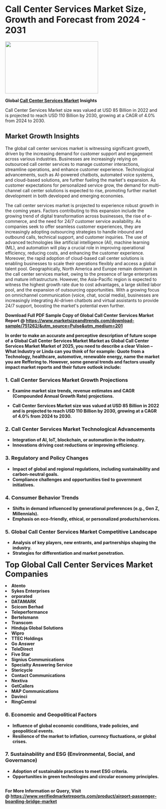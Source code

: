 <H1>Call Center Services Market Size, Growth and Forecast from 2024 - 2031</H1><img class="aligncenter size-medium wp-image-584254" src="https://thirdeyenews.in/wp-content/uploads/2024/09/Global-Market-Research-300x168.jpeg" alt="" width="300" height="168" /><p><strong>Global&nbsp;<a href="https://www.marketsizeandtrends.com/download-sample/751262/&amp;utm_source=Pulse&amp;utm_medium=201">Call Center Services Market</a> Insights</strong></p><p>Call Center Services Market size was valued at USD 85 Billion in 2022 and is projected to reach USD 110 Billion by 2030, growing at a CAGR of 4.0% from 2024 to 2030.</p><p><h2>Market Growth Insights</h2> <p>The global call center services market is witnessing significant growth, driven by the increasing demand for customer support and engagement across various industries. Businesses are increasingly relying on outsourced call center services to manage customer interactions, streamline operations, and enhance customer experience. Technological advancements, such as AI-powered chatbots, automated voice systems, and cloud-based solutions, are further fueling the market's expansion. As customer expectations for personalized service grow, the demand for multi-channel call center solutions is expected to rise, promoting further market development in both developed and emerging economies.</p> <p><strong></strong></p> <p>The call center services market is projected to experience robust growth in the coming years. Factors contributing to this expansion include the growing trend of digital transformation across businesses, the rise of e-commerce, and the need for 24/7 customer service availability. As companies seek to offer seamless customer experiences, they are increasingly adopting outsourcing strategies to handle inbound and outbound calls, technical support, and customer inquiries. The use of advanced technologies like artificial intelligence (AI), machine learning (ML), and automation will play a crucial role in improving operational efficiency, reducing costs, and enhancing the customer experience. Moreover, the rapid adoption of cloud-based call center solutions is enabling businesses to scale their operations flexibly and access a global talent pool. Geographically, North America and Europe remain dominant in the call center services market, owing to the presence of large enterprises and mature infrastructure. However, the Asia-Pacific region is expected to witness the highest growth rate due to cost advantages, a large skilled labor pool, and the expansion of outsourcing opportunities. With a growing focus on omnichannel communication (voice, chat, social media), businesses are increasingly integrating AI-driven chatbots and virtual assistants to provide 24/7 support, boosting the market's potential even further. <p><strong></p><p><span class=""><strong>Download Full PDF Sample Copy of Global Call Center Services Market Report</strong> @ <a href="https://www.marketsizeandtrends.com/download-sample/751262/&amp;utm_source=Pulse&amp;utm_medium=201" target="_blank">https://www.marketsizeandtrends.com/download-sample/751262/&amp;utm_source=Pulse&amp;utm_medium=201</a></span></p><p>In order to make an accurate and perceptive description of future scope of a Global&nbsp;Call Center Services Market Market as Global&nbsp;Call Center Services Market Market of 2025, you need to describe a clear Vision &ndash; What Industry or Linda can you think of for example: Quote from a Technology, healthcare, automotive, renewable energy, name the market you are Reffering to. However, some general trends and factors usually impact market reports and their future outlook include:</p><h3>1.&nbsp;<strong>Call Center Services Market Growth Projections</strong></h3><ul><li>Examine market size trends, revenue estimates and CAGR (Compounded Annual Growth Rate) projections.</li><li><p>Call Center Services Market size was valued at USD 85 Billion in 2022 and is projected to reach USD 110 Billion by 2030, growing at a CAGR of 4.0% from 2024 to 2030.</p></li></ul><h3>2.&nbsp;<strong>Call Center Services Market Technological Advancements</strong></h3><ul><li>Integration of AI, IoT, blockchain, or automation in the industry.</li><li>Innovations driving cost reductions or improving efficiency.</li></ul><h3>3.&nbsp;<strong>Regulatory and Policy Changes</strong></h3><ul><li>Impact of global and regional regulations, including sustainability and carbon-neutral goals.</li><li>Compliance challenges and opportunities tied to government initiatives.</li></ul><h3>4.&nbsp;<strong>Consumer Behavior Trends</strong></h3><ul><li>Shifts in demand influenced by generational preferences (e.g., Gen Z, Millennials).</li><li>Emphasis on eco-friendly, ethical, or personalized products/services.</li></ul><h3>5.&nbsp;<strong>Global Call Center Services Market Competitive Landscape</strong></h3><ul><li>Analysis of key players, new entrants, and partnerships shaping the industry.</li><li>Strategies for differentiation and market penetration.</li></ul><p data-pm-slice="1 1 []"><span style="color: inherit; font-family: inherit; font-size: 25px;">Top Global Call Center Services Market Companies</span></p><div class="" data-test-id=""><p><li>Atento</li><li> Sykes Enterprises</li><li>orporated</li><li> DATAMARK</li><li> Scicom Berhad</li><li> Teleperformance</li><li> Bertelsmann</li><li> Transcom</li><li> Hinduja Global Solutions</li><li> Wipro</li><li> TTEC Holdings</li><li> Go Answer</li><li> TeleDirect</li><li> Five Star</li><li> Signius Communications</li><li> Specialty Answering Service</li><li> Stericycle</li><li> Contact Communications</li><li> Nextiva</li><li> GetCallers</li><li> MAP Communications</li><li> Davinci</li><li> RingCentral</li></p></div><h3>6.&nbsp;<strong>Economic and Geopolitical Factors</strong></h3><ul><li>Influence of global economic conditions, trade policies, and geopolitical events.</li><li>Resilience of the market to inflation, currency fluctuations, or global crises.</li></ul><h3>7.&nbsp;<strong>Sustainability and ESG (Environmental, Social, and Governance)</strong></h3><ul><li>Adoption of sustainable practices to meet ESG criteria.</li><li>Opportunities in green technologies and circular economy principles.</li></ul><h2><strong style="font-size: 14px;">For More Information or Query, Visit @&nbsp;</strong><a style="background-color: #ffffff; font-size: 14px;" href="https://www.marketsizeandtrends.com/report/call-center-services-market/" target="_blank">https://www.verifiedmarketreports.com/product/airport-passenger-boarding-bridge-market</a></h2>